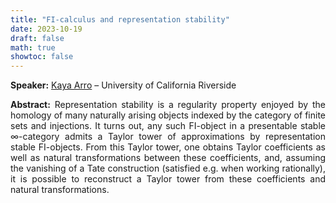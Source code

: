 ```yaml
---
title: "FI-calculus and representation stability"
date: 2023-10-19
draft: false
math: true
showtoc: false
---
```


**Speaker:** [Kaya Arro](https://kayaarro.site/) – University of California Riverside

**Abstract:** Representation stability is a regularity property enjoyed by the homology of many naturally arising objects indexed by the category of finite sets and injections. It turns out, any such FI-object in a presentable stable $\infty$-category admits a Taylor tower of approximations by representation stable FI-objects. From this Taylor tower, one obtains Taylor coefficients as well as natural transformations between these coefficients, and, assuming the vanishing of a Tate construction (satisfied e.g. when working rationally), it is possible to reconstruct a Taylor tower from these coefficients and natural transformations.


<style>body {text-align: justify}</style>